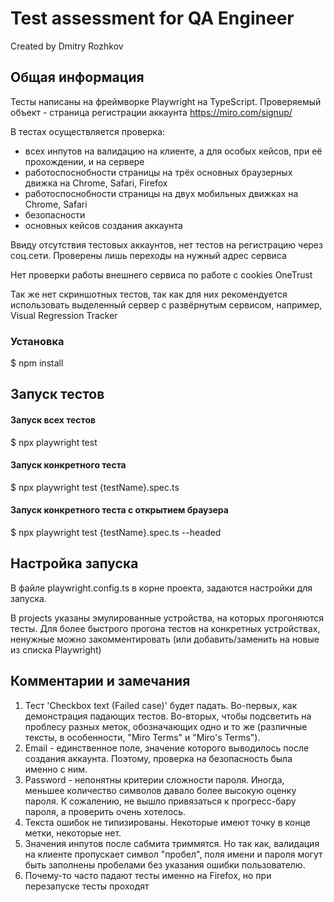 # Test assessment for QA Engineer
Created by Dmitry Rozhkov

## Общая информация
Тесты написаны на фреймворке Playwright на TypeScript.
Проверяемый объект - страница регистрации аккаунта https://miro.com/signup/

В тестах осуществляется проверка:
* всех инпутов на валидацию на клиенте, а для особых кейсов, при её прохождении, и на сервере
* работоспоснобности страницы на трёх основных браузерных движка на Chrome, Safari, Firefox
* работоспоснобности страницы на двух мобильных движках на  Chrome, Safari
* безопасности
* основных кейсов создания аккаунта

Ввиду отсутствия тестовых аккаунтов, нет тестов на регистрацию через соц.сети. Проверены лишь переходы на нужный адрес сервиса

Нет проверки работы внешнего сервиса по работе с cookies OneTrust

Так же нет скриншотных тестов, так как для них рекомендуется использовать выделенный сервер с развёрнутым сервисом, например, Visual Regression Tracker

### Установка
$ npm install

## Запуск тестов
#### Запуск всех тестов
$ npx playwright test
#### Запуск конкретного теста
$ npx playwright test {testName}.spec.ts
#### Запуск конкретного теста с открытием браузера
$ npx playwright test {testName}.spec.ts --headed

## Настройка запуска

В файле playwright.config.ts в корне проекта, задаются настройки для запуска.

В projects указаны эмулированные устройства, на которых прогоняются тесты. Для более быстрого прогона тестов на конкретных устройствах, ненужные можно закомментировать (или добавить/заменить на новые из списка Playwright)

## Комментарии и замечания
1. Тест 'Checkbox text (Failed case)' будет падать. Во-первых, как демонстрация падающих тестов. Во-вторых, чтобы подсветить на проблесу разных меток, обозначающих одно и то же (различные тексты, в особенности, "Miro Terms" и "Miro's Terms").
2. Email - единственное поле, значение которого выводилось после создания аккаунта. Поэтому, проверка на безопасность была именно с ним.
3. Password - непонятны критерии сложности пароля. Иногда, меньшее количество символов давало более высокую оценку пароля. К сожалению, не вышло привязаться к прогресс-бару пароля, а проверить очень хотелось. 
4. Текста ошибок не типизированы. Некоторые имеют точку в конце метки, некоторые нет.
5. Значения инпутов после сабмита триммятся. Но так как, валидация на клиенте пропускает символ "пробел", поля имени и пароля могут быть заполнены пробелами без указания ошибки пользователю.
6. Почему-то часто падают тесты именно на Firefox, но при перезапуске тесты проходят
